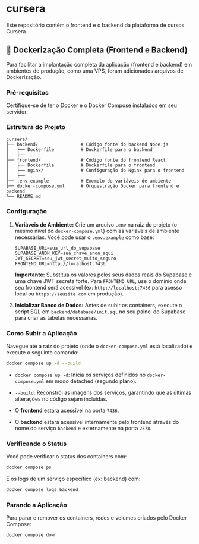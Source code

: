 # cursera

Este repositório contém o frontend e o backend da plataforma de cursos Cursera.

## 🐳 Dockerização Completa (Frontend e Backend)

Para facilitar a implantação completa da aplicação (frontend e backend) em ambientes de produção, como uma VPS, foram adicionados arquivos de Dockerização.

### Pré-requisitos

Certifique-se de ter o Docker e o Docker Compose instalados em seu servidor.

### Estrutura do Projeto

```
cursera/
├── backend/                # Código fonte do backend Node.js
│   ├── Dockerfile          # Dockerfile para o backend
│   ├── ...
├── frontend/               # Código fonte do frontend React
│   ├── Dockerfile          # Dockerfile para o frontend
│   ├── nginx/              # Configuração do Nginx para o frontend
│   ├── ...
├── .env.example            # Exemplo de variáveis de ambiente
├── docker-compose.yml      # Orquestração Docker para frontend e backend
└── README.md
```

### Configuração

1.  **Variáveis de Ambiente:** Crie um arquivo `.env` na raiz do projeto (o mesmo nível do `docker-compose.yml`) com as variáveis de ambiente necessárias. Você pode usar o `.env.example` como base:

    ```env
    SUPABASE_URL=sua_url_do_supabase
    SUPABASE_ANON_KEY=sua_chave_anon_aqui
    JWT_SECRET=seu_jwt_secret_muito_seguro
    FRONTEND_URL=http://localhost:7436
    ```

    **Importante:** Substitua os valores pelos seus dados reais do Supabase e uma chave JWT secreta forte. Para `FRONTEND_URL`, use o domínio onde seu frontend será acessível (ex: `http://localhost:7436` para acesso local ou `https://seusite.com` em produção).

2.  **Inicializar Banco de Dados:** Antes de subir os containers, execute o script SQL em `backend/database/init.sql` no seu painel do Supabase para criar as tabelas necessárias.

### Como Subir a Aplicação

Navegue até a raiz do projeto (onde o `docker-compose.yml` está localizado) e execute o seguinte comando:

```bash
docker compose up -d --build
```

*   `docker compose up -d`: Inicia os serviços definidos no `docker-compose.yml` em modo detached (segundo plano).
*   `--build`: Reconstrói as imagens dos serviços, garantindo que as últimas alterações no código sejam incluídas.

*   O **frontend** estará acessível na porta `7436`.
*   O **backend** estará acessível internamente pelo frontend através do nome do serviço `backend` e externamente na porta `2378`.

### Verificando o Status

Você pode verificar o status dos containers com:

```bash
docker compose ps
```

E os logs de um serviço específico (ex: backend) com:

```bash
docker compose logs backend
```

### Parando a Aplicação

Para parar e remover os containers, redes e volumes criados pelo Docker Compose:

```bash
docker compose down
```

